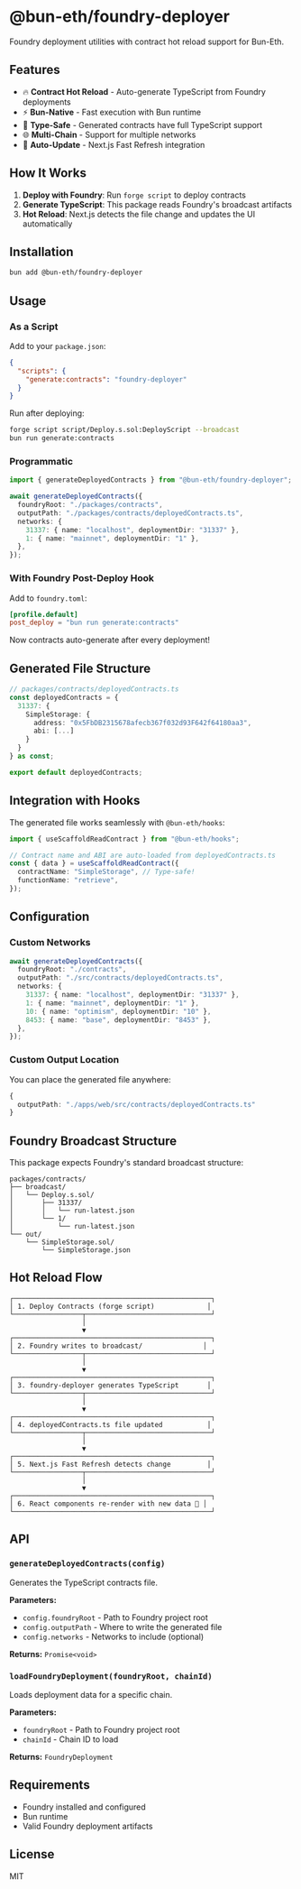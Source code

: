 # @bun-eth/foundry-deployer

Foundry deployment utilities with contract hot reload support for Bun-Eth.

## Features

- 🔥 **Contract Hot Reload** - Auto-generate TypeScript from Foundry deployments
- ⚡ **Bun-Native** - Fast execution with Bun runtime
- 🎯 **Type-Safe** - Generated contracts have full TypeScript support
- 🌐 **Multi-Chain** - Support for multiple networks
- 🔄 **Auto-Update** - Next.js Fast Refresh integration

## How It Works

1. **Deploy with Foundry**: Run `forge script` to deploy contracts
2. **Generate TypeScript**: This package reads Foundry's broadcast artifacts
3. **Hot Reload**: Next.js detects the file change and updates the UI automatically

## Installation

```bash
bun add @bun-eth/foundry-deployer
```

## Usage

### As a Script

Add to your `package.json`:

```json
{
  "scripts": {
    "generate:contracts": "foundry-deployer"
  }
}
```

Run after deploying:

```bash
forge script script/Deploy.s.sol:DeployScript --broadcast
bun run generate:contracts
```

### Programmatic

```typescript
import { generateDeployedContracts } from "@bun-eth/foundry-deployer";

await generateDeployedContracts({
  foundryRoot: "./packages/contracts",
  outputPath: "./packages/contracts/deployedContracts.ts",
  networks: {
    31337: { name: "localhost", deploymentDir: "31337" },
    1: { name: "mainnet", deploymentDir: "1" },
  },
});
```

### With Foundry Post-Deploy Hook

Add to `foundry.toml`:

```toml
[profile.default]
post_deploy = "bun run generate:contracts"
```

Now contracts auto-generate after every deployment!

## Generated File Structure

```typescript
// packages/contracts/deployedContracts.ts
const deployedContracts = {
  31337: {
    SimpleStorage: {
      address: "0x5FbDB2315678afecb367f032d93F642f64180aa3",
      abi: [...]
    }
  }
} as const;

export default deployedContracts;
```

## Integration with Hooks

The generated file works seamlessly with `@bun-eth/hooks`:

```typescript
import { useScaffoldReadContract } from "@bun-eth/hooks";

// Contract name and ABI are auto-loaded from deployedContracts.ts
const { data } = useScaffoldReadContract({
  contractName: "SimpleStorage", // Type-safe!
  functionName: "retrieve",
});
```

## Configuration

### Custom Networks

```typescript
await generateDeployedContracts({
  foundryRoot: "./contracts",
  outputPath: "./src/contracts/deployedContracts.ts",
  networks: {
    31337: { name: "localhost", deploymentDir: "31337" },
    1: { name: "mainnet", deploymentDir: "1" },
    10: { name: "optimism", deploymentDir: "10" },
    8453: { name: "base", deploymentDir: "8453" },
  },
});
```

### Custom Output Location

You can place the generated file anywhere:

```typescript
{
  outputPath: "./apps/web/src/contracts/deployedContracts.ts"
}
```

## Foundry Broadcast Structure

This package expects Foundry's standard broadcast structure:

```
packages/contracts/
├── broadcast/
│   └── Deploy.s.sol/
│       ├── 31337/
│       │   └── run-latest.json
│       └── 1/
│           └── run-latest.json
└── out/
    └── SimpleStorage.sol/
        └── SimpleStorage.json
```

## Hot Reload Flow

```
┌─────────────────────────────────────────────────┐
│ 1. Deploy Contracts (forge script)             │
└─────────────────┬───────────────────────────────┘
                  │
                  ▼
┌─────────────────────────────────────────────────┐
│ 2. Foundry writes to broadcast/               │
└─────────────────┬───────────────────────────────┘
                  │
                  ▼
┌─────────────────────────────────────────────────┐
│ 3. foundry-deployer generates TypeScript       │
└─────────────────┬───────────────────────────────┘
                  │
                  ▼
┌─────────────────────────────────────────────────┐
│ 4. deployedContracts.ts file updated           │
└─────────────────┬───────────────────────────────┘
                  │
                  ▼
┌─────────────────────────────────────────────────┐
│ 5. Next.js Fast Refresh detects change         │
└─────────────────┬───────────────────────────────┘
                  │
                  ▼
┌─────────────────────────────────────────────────┐
│ 6. React components re-render with new data 🎉 │
└─────────────────────────────────────────────────┘
```

## API

### `generateDeployedContracts(config)`

Generates the TypeScript contracts file.

**Parameters:**
- `config.foundryRoot` - Path to Foundry project root
- `config.outputPath` - Where to write the generated file
- `config.networks` - Networks to include (optional)

**Returns:** `Promise<void>`

### `loadFoundryDeployment(foundryRoot, chainId)`

Loads deployment data for a specific chain.

**Parameters:**
- `foundryRoot` - Path to Foundry project root
- `chainId` - Chain ID to load

**Returns:** `FoundryDeployment`

## Requirements

- Foundry installed and configured
- Bun runtime
- Valid Foundry deployment artifacts

## License

MIT
